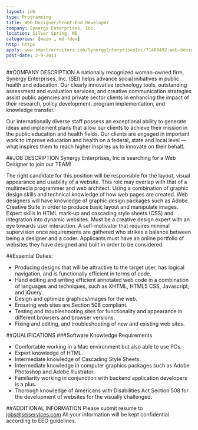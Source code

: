```yaml
---
layout: job
type: Programming
title: Web Designer/Front-End Developer
company: Synergy Enterprises, Inc.
location: Silver Spring, MD
categories: [main , md-fdev]
http: https
apply: www.smartrecruiters.com/SynergyEnterprisesInc/71480492-web-designer-front-end-developer
post-date: 2-9-2013
---
```


##COMPANY DESCRIPTION
A nationally recognized woman-owned firm, Synergy Enterprises, Inc. (SEI) helps advance social initiatives in public health and education. Our clearly innovative technology tools, outstanding assessment and evaluation services, and creative communication strategies assist public agencies and private sector clients in enhancing the impact of their research, policy development, program implementation, and knowledge transfer.

Our internationally diverse staff possess an exceptional ability to generate ideas and implement plans that allow our clients to achieve their mission in the public education and health fields.
Our clients are engaged in important work to improve education and health on a federal, state and local level — what inspires them to reach higher inspires us to innovate on their behalf.

##JOB DESCRIPTION
Synergy Enterprises, Inc is searching for a Web Designer to join our TEAM!
 
The right candidate for this position will be responsible for the layout, visual appearance and usability of a website. This role may overlap with that of a multimedia programmer and web architect. Using a combination of graphic design skills and technical knowledge of how web pages are created. Web designers will have knowledge of graphic design packages such as Adobe Creative Suite in order to produce basic layout and manipulate images. Expert skills in HTML mark-up and cascading style sheets (CSS) and integration into dynamic websites.  Must be a creative design expert with an eye towards user interaction.  A self-motivator that requires minimal supervision once requirements are gathered who strikes a balance between being a designer and a coder. Applicants must have an online portfolio of websites they have designed and built in order to be considered.
 
##Essential Duties:
* Producing designs that will be attractive to the target user, has logical navigation, and is functionally efficient in terms of code.
* Hand editing and writing efficient annotated web code in a combination of languages and techniques, such as XHTML, HTML5 CSS, Javascript, and jQuery.
* Design and optimize graphics/images for the web.
* Ensuring web sites are Section 508 compliant.
* Testing and troubleshooting sites for functionality and appearance in different browsers and browser versions.
* Fixing and editing, and troubleshooting of new and existing web sites.

##QUALIFICATIONS
###Software Knowledge Requirements
* Comfortable working in a Mac environment but also able to use PCs.
* Expert knowledge of HTML.
* Intermediate knowledge of Cascading Style Sheets.
* Intermediate knowledge in computer graphics packages such as Adobe Photoshop and Adobe Illustrator.
* Familiarity working in conjunction with backend application developers is a plus.
* Thorough knowledge of Americans with Disabilities Act Section 508 for the development of websites for the visually challenged.
 
##ADDITIONAL INFORMATION
Please submit resume to jobs@seiservices.com All your information will be kept confidential according to EEO guidelines.